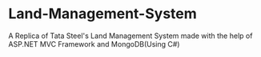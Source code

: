 # Land-Management-System
A Replica of Tata Steel's Land Management System made with the help of ASP.NET MVC Framework and MongoDB(Using C#)
